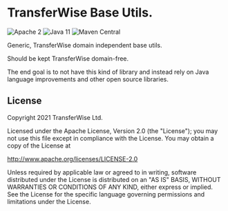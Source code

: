 # TransferWise Base Utils.

![Apache 2](https://img.shields.io/hexpm/l/plug.svg)
![Java 11](https://img.shields.io/badge/Java-1.8-blue.svg)
![Maven Central](https://badgen.net/maven/v/maven-central/com.transferwise.common/tw-base-utils)

Generic, TransferWise domain independent base utils.

Should be kept TransferWise domain-free.

The end goal is to not have this kind of library and instead rely on Java language improvements and other open source libraries.

## License
Copyright 2021 TransferWise Ltd.

Licensed under the Apache License, Version 2.0 (the "License");
you may not use this file except in compliance with the License.
You may obtain a copy of the License at

http://www.apache.org/licenses/LICENSE-2.0

Unless required by applicable law or agreed to in writing, software
distributed under the License is distributed on an "AS IS" BASIS,
WITHOUT WARRANTIES OR CONDITIONS OF ANY KIND, either express or implied.
See the License for the specific language governing permissions and
limitations under the License.